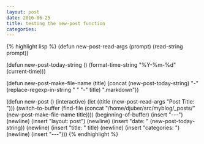 ```yaml
---
layout: post
date: 2016-06-25
title: testing the new-post function
categories: 
---
```


{% highlight lisp %}
(defun new-post-read-args (prompt)
  (read-string prompt))

(defun new-post-today-string ()
   (format-time-string "%Y-%m-%d" (current-time)))

(defun new-post-make-file-name (title)
  (concat
   (new-post-today-string)
   "-"
   (replace-regexp-in-string " " "-" title)
   ".markdown"))

(defun new-post ()
  (interactive)
  (let ((title (new-post-read-args "Post Title: ")))
  (switch-to-buffer
   (find-file
    (concat "/home/djuber/src/myblog/_posts/"
	    (new-post-make-file-name title))))
  (beginning-of-buffer)
  (insert "---")
  (newline)
  (insert "layout: post")
  (newline)
  (insert "date: " (new-post-today-string))
  (newline)
  (insert "title: " title)
  (newline)
  (insert   "categories: ")
  (newline)
  (insert "---")))
{% endhighlight %}